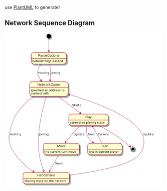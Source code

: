 
use [PlantUML](https://plantuml.com/) to generate!

## Network Sequence Diagram

![network](./network-sequence.png)